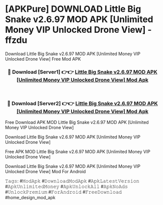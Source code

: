# [APKPure] DOWNLOAD Little Big Snake v2.6.97 MOD APK [Unlimited Money VIP Unlocked Drone View] - ffzdu
Download Little Big Snake v2.6.97 MOD APK [Unlimited Money VIP Unlocked Drone View] Free Mod APK

<div align="center">
<h3>🔴 Download [Server1] 👉👉 <a href="https://apk-comot.site?title=Little_Big_Snake_v2.6.97_MOD_APK_[Unlimited_Money_VIP_Unlocked_Drone_View]">Little Big Snake v2.6.97 MOD APK [Unlimited Money VIP Unlocked Drone View] Mod Apk</a></h3><br>

<h3>🔴 Download [Server2] 👉👉 <a href="https://apk-comot.site?title=Little_Big_Snake_v2.6.97_MOD_APK_[Unlimited_Money_VIP_Unlocked_Drone_View]">Little Big Snake v2.6.97 MOD APK [Unlimited Money VIP Unlocked Drone View] Mod Apk</a></h3>
</div>


Free Download APK MOD Little Big Snake v2.6.97 MOD APK [Unlimited Money VIP Unlocked Drone View]

Download Little Big Snake v2.6.97 MOD APK [Unlimited Money VIP Unlocked Drone View] 

Free APK MOD Little Big Snake v2.6.97 MOD APK [Unlimited Money VIP Unlocked Drone View] 

Download Little Big Snake v2.6.97 MOD APK [Unlimited Money VIP Unlocked Drone View] Mod For Android

𝚃𝚊𝚐𝚜: #𝙼𝚘𝚍𝙰𝚙𝚔 #𝙳𝚘𝚠𝚗𝚕𝚘𝚊𝚍𝙼𝚘𝚍𝙰𝚙𝚔 #𝙰𝚙𝚔𝙻𝚊𝚝𝚎𝚜𝚝𝚅𝚎𝚛𝚜𝚒𝚘𝚗 #𝙰𝚙𝚔𝚄𝚗𝚕𝚒𝚖𝚒𝚝𝚎𝚍𝙼𝚘𝚗𝚎𝚢 #𝙰𝚙𝚔𝚄𝚗𝚕𝚘𝚌𝚔𝙰𝚕𝚕 #𝙰𝚙𝚔𝙽𝚘𝙰𝚍𝚜 #𝚄𝚗𝚕𝚘𝚌𝚔𝙿𝚛𝚎𝚖𝚒𝚞𝚖 #𝙵𝚘𝚛𝙰𝚗𝚍𝚛𝚘𝚒𝚍 #𝙵𝚛𝚎𝚎𝙳𝚘𝚠𝚗𝚕𝚘𝚊𝚍 #home_design_mod_apk